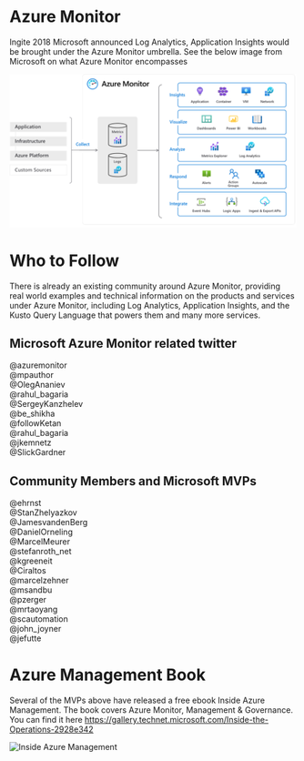 # Azure Monitor 

Ingite 2018 Microsoft announced Log Analytics, Application Insights would be brought under the Azure Monitor umbrella. See the below image from Microsoft on what Azure Monitor encompasses

![azure monitor overview](images/azuremonitor.png)

# Who to Follow

There is already an existing community around Azure Monitor, providing real world examples and technical information on the products and services under Azure Monitor, including Log Analytics, Application Insights, and the Kusto Query Language that powers them and many more services.

## Microsoft Azure Monitor related twitter

@azuremonitor  
@mpauthor  
@OlegAnaniev  
@rahul_bagaria  
@SergeyKanzhelev   
@be_shikha  
@followKetan   
@rahul_bagaria  
@jkemnetz  
@SlickGardner

## Community Members and Microsoft MVPs

@ehrnst  
@StanZhelyazkov  
@JamesvandenBerg  
@DanielOrneling  
@MarcelMeurer  
@stefanroth_net  
@kgreeneit  
@Ciraltos  
@marcelzehner  
@msandbu  
@pzerger  
@mrtaoyang  
@scautomation  
@john_joyner  
@jefutte



# Azure Management Book
Several of the MVPs above have released a free ebook Inside Azure Management. The book covers Azure Monitor, Management & Governance. You can find it here https://gallery.technet.microsoft.com/Inside-the-Operations-2928e342 

![Inside Azure Management](images/Inside_Azure_Management_Cover.png)
